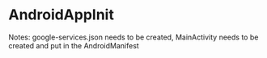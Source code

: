 # AndroidAppInit
Notes: google-services.json needs to be created, MainActivity needs to be created and put in the AndroidManifest
